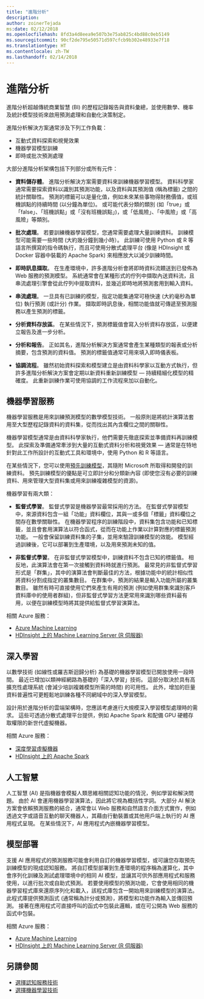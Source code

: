 ```yaml
---
title: "進階分析"
description: 
author: zoinerTejada
ms:date: 02/12/2018
ms.openlocfilehash: 8fd3a4d8eea9e507b3e75ab825c4bd88c0eb5149
ms.sourcegitcommit: 90cf2de795e50571d597cfcb9b302e48933e7f18
ms.translationtype: HT
ms.contentlocale: zh-TW
ms.lasthandoff: 02/14/2018
---
```

# <a name="advanced-analytics"></a>進階分析

進階分析超越傳統商業智慧 (BI) 的歷程記錄報告與資料彙總，並使用數學、機率及統計模型技術來啟用預測處理和自動化決策制定。

進階分析解決方案通常涉及下列工作負載：

* 互動式資料探索和視覺效果
* 機器學習模型訓練
* 即時或批次預測處理

大部分進階分析架構包括下列部分或所有元件：

* **資料儲存體**。 進階分析解決方案需要資料來訓練機器學習模型。 資料科學家通常需要探索資料以識別其預測功能，以及資料與其預測值 (稱為標籤) 之間的統計關聯性。 預測的標籤可以是量化值，例如未來某些事物得財務價值，或班機誤點的持續時間 (以分鐘為單位)。 或可能代表分類的類別 (如「true」或「false」、「班機誤點」或「沒有班機誤點」)，或「低風險」、「中風險」或「高風險」等類別。

* **批次處理**。 若要訓練機器學習模型，您通常需要處理大量訓練資料。 訓練模型可能需要一些時間 (大約幾分鐘到幾小時）。 此訓練可使用 Python 或 R 等語言所撰寫的指令碼執行，而且可使用分散式處理平台 (像是 HDInsight 或 Docker 容器中裝載的 Apache Spark) 來相應放大以減少訓練時間。

* **即時訊息擷取**。 在生產環境中，許多進階分析會將即時資料流饋送到已發佈為 Web 服務的預測模型。 系統通常會在某種形式的佇列中擷取內送資料流，且串流處理引擎會從此佇列中提取資料，並幾近即時地將預測套用到輸入資料。  

* **串流處理**。 一旦具有已訓練的模型，指定功能集通常可極快速 (大約毫秒為單位) 執行預測 (或計分) 作業。 擷取即時訊息後，相關功能值就可傳遞至預測服務以產生預測的標籤。

* **分析資料存放區**。 在某些情況下，預測標籤值會寫入分析資料存放區，以便建立報告及進一步分析。

* **分析和報告**。 正如其名，進階分析解決方案通常會產生某種類型的報表或分析摘要，包含預測的資料值。 預測的標籤值通常可用來填入即時儀表板。

* **協調流程**。 雖然初始資料探索和模型建立是由資料科學家以互動方式執行，但許多進階分析解決方案會定期以新資料重新訓練模型 &mdash; 持續精細化模型的精確度。 此重新訓練作業可使用協調的工作流程來加以自動化。

## <a name="machine-learning"></a>機器學習服務
機器學習服務是用來訓練預測模型的數學模型技術。 一般原則是將統計演算法套用至大型歷程記錄資料的資料集，從而找出其內含欄位之間的關聯性。

機器學習模型通常是由資料科學家執行，他們需要先徹底探索並準備資料再訓練模型。 此探索及準備通常牽涉到大量的互動式資料分析和視覺效果 &mdash; 通常是在特地針對此工作所設計的互動式工具和環境中，使用 Python 和 R 等語言。

在某些情況下，您可以使用[預先訓練模型](/machine-learning-server/install/microsoftml-install-pretrained-models)，其隨附 Microsoft 所取得和開發的訓練資料。 預先訓練模型的優點是可立即計分和分類新內容 (即使您沒有必要的訓練資料、用來管理大型資料集或用來訓練複雜模型的資源)。

機器學習有兩大類：

* **監督式學習**。 監督式學習是機器學習最常採用的方法。 在監督式學習模型中，來源資料包含一組「功能」資料欄位，其與一或多個「標籤」資料欄位之間存在數學關聯性。 在機器學習程序的訓練階段中，資料集包含功能和已知標籤，並且會套用演算法以符合函式，從而在功能上作業以計算對應的標籤預測功能。 一般會保留訓練資料集的子集，並用來驗證訓練模型的效能。 模型經過訓練後，它可以部署到生產環境，以及用來預測未知的值。 

* **非監督式學習**。 在非監督式學習模型中，訓練資料不包含已知的標籤值。 相反地，此演算法會在第一次接觸到資料時就進行預測。 最常見的非監督式學習形式是「群集」，其中的演算法會判斷最佳的方法，根據功能中的統計相似性將資料分割成指定的叢集數目。 在群集中，預測的結果是輸入功能所屬的叢集數目。 雖然有時可直接使用它們來產生有用的預測 (例如使用群集來識別客戶資料庫中的使用者群組)，但非監督式學習方法更常用來識別哪些資料最有用，以便在訓練模型時將其提供給監督式學習演算法。

相關 Azure 服務：

- [Azure Machine Learning](/azure/machine-learning/)
- [HDInsight 上的 Machine Learning Server (R 伺服器)](/azure/hdinsight/r-server/r-server-overview)

## <a name="deep-learning"></a>深入學習

以數學技術 (如線性或羅吉斯迴歸分析) 為基礎的機器學習模型已開放使用一段時間。 最近已增加以類神經網路為基礎的「深入學習」技術。 這部分取決於具有高擴充性處理系統 (會減少培訓複雜模型所需的時間) 的可用性。 此外，增加的巨量資料普遍性可更輕鬆地訓練各種不同網域中的深入學習模型。

設計用於進階分析的雲端架構時，您應該考慮進行大規模深入學習模型處理時的需求。 這些可透過分散式處理平台提供，例如 Apache Spark 和配備 GPU 硬體存取權限的新世代虛擬機器。

相關 Azure 服務：

- [深度學習虛擬機器](/azure/machine-learning/data-science-virtual-machine/deep-learning-dsvm-overview)
- [HDInsight 上的 Apache Spark](/azure/hdinsight/spark/apache-spark-overview)

## <a name="artificial-intelligence"></a>人工智慧

人工智慧 (AI) 是指機器會模擬人類思維相關認知功能的情況，例如學習和解決問題。 由於 AI 會運用機器學習演算法，因此將它視為概括性字詞。 大部分 AI 解決方案會依賴預測服務的結合，通常會以 Web 服務和自然語言介面方式實作，例如透過文字或語音互動的聊天機器人，其藉由行動裝置或其他用戶端上執行的 AI 應用程式呈現。 在某些情況下，AI 應用程式內嵌機器學習模型。 

## <a name="model-deployment"></a>模型部署

支援 AI 應用程式的預測服務可能會利用自訂的機器學習模型，或可讓您存取預先訓練模型的現成認知服務。 將自訂模型部署到生產環境的程序稱為運算化，其中會序列化訓練及測試處理環境中的相同 AI 模型，並讓其可供外部應用程式和服務使用，以進行批次或自助式預測。 若要使用模型的預測功能，它會使用相同的機器學習程式庫來還原序列化和載入，該程式庫包含一開始用來訓練模型的演算法。 此程式庫提供預測函式 (通常稱為計分或預測)，將模型和功能作為輸入並傳回預測。 接著在應用程式可直接呼叫的函式中包裝此邏輯，或在可公開為 Web 服務的函式中包裝。 

相關 Azure 服務：

- [Azure Machine Learning](/azure/machine-learning/)
- [HDInsight 上的 Machine Learning Server (R 伺服器)](/azure/hdinsight/r-server/r-server-overview)


## <a name="see-also"></a>另請參閱

- [選擇認知服務技術](../technology-choices/cognitive-services.md)
- [選擇機器學習技術](../technology-choices/data-science-and-machine-learning.md)